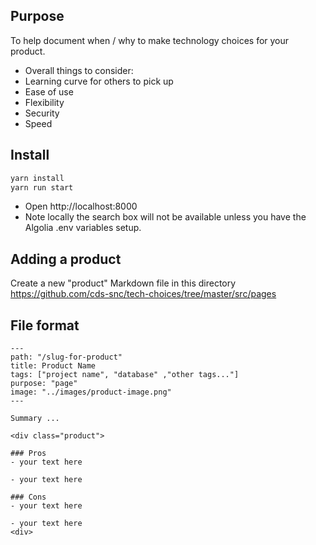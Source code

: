 
## Purpose

To help document when / why to make technology choices for your product.

- Overall things to consider:
- Learning curve for others to pick up
- Ease of use
- Flexibility
- Security
- Speed

## Install

```bash
yarn install
yarn run start
```

- Open http://localhost:8000
- Note locally the search box will not be available unless you have the Algolia .env variables setup.

## Adding a product

Create a new "product" Markdown file in this directory https://github.com/cds-snc/tech-choices/tree/master/src/pages


## File format

```
---
path: "/slug-for-product"
title: Product Name
tags: ["project name", "database" ,"other tags..."]
purpose: "page"
image: "../images/product-image.png"
---

Summary ...

<div class="product">

### Pros
- your text here

- your text here

### Cons
- your text here

- your text here
<div>

```
